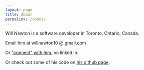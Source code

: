 ```yaml
---
layout: page
title: About
permalink: /about/
---
```


Will Newton is a software developer in Toronto, Ontario, Canada.

Email him at willnewton10 @ gmail.com

Or ["connect" with him][linkedin], on linked in.

Or check out some of his code on [his github page][github].

[linkedin]: https://www.linkedin.com/profile/view?id=169006365
[github]: https://github.com/willnewton10
